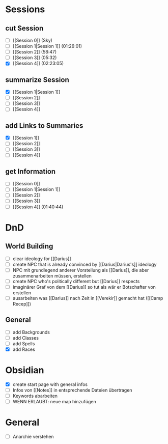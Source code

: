 # Sessions

## cut Session
- [ ] [[Session 0]] (Sky)
- [ ] [[Session 1|Session 1]] (01:26:01)
- [ ] [[Session 2]] (58:47)
- [ ] [[Session 3]] (05:32)
- [x] [[Session 4]] (02:23:05)

## summarize Session
- [x] [[Session 1|Session 1]]
- [ ] [[Session 2]]
- [ ] [[Session 3]]
- [ ] [[Session 4]]
## add Links to Summaries
- [x] [[Session 1]]
- [ ] [[Session 2]]
- [ ] [[Session 3]]
- [ ] [[Session 4]]
## get Information
- [ ] [[Session 0]]
- [ ] [[Session 1|Session 1]]
- [ ] [[Session 2]]
- [ ] [[Session 3]]
- [ ] [[Session 4]] (01:40:44)
# DnD
## World Building
- [ ] clear ideology for [[Darius]]
- [ ] create NPC that is already convinced by [[Darius|Darius's]] ideology
- [ ] NPC mit grundlegend anderer Vorstellung als [[Darius]], die aber zusammenarbeiten müssen, erstellen
- [ ] create NPC who's politically different but [[Darius]] respects
- [ ] imaginärer Graf von dem [[Darius]] so tut als wär er Botschafter von erstellen
- [ ] ausarbeiten was [[Darius]] nach Zeit in [[Verekir]] gemacht hat ([[Camp Recep]])
## General
- [ ] add Backgrounds
- [ ] add Classes
- [ ] add Spells
- [x] add Races
# Obsidian
- [x] create start page with general infos
- [ ] Infos von [[Notes]] in entsprechende Dateien übertragen
- [ ] Keywords abarbeiten
- [ ] WENN ERLAUBT: neue map hinzufügen
# General
- [ ] Anarchie verstehen